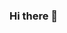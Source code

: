 ### Hi there 👋

<!--
**HeriSoft/HeriSoft** is a ✨ _special_ ✨ repository because its `README.md` (this file) appears on your GitHub profile.

Here are some ideas to get you started:

- 🔭 I’m currently working on Hacking & Cracking
- 🌱 I’m currently learning programmer
- 👯 I’m looking to collaborate on Hackers
- 🤔 I’m looking for help with Codes
- 💬 Ask me about Hacking, Cracking, Codes basic
- 📫 How to reach me: Hack
- 😄 Pronouns: ?
- ⚡ Fun fact: I masturbate with my codes.
-->
